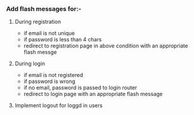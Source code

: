 ### Add flash messages for:-

1. During registration
   - if email is not unique
   - if password is less than 4 chars
   - redirect to registration page in above condition with an appropriate flash messge

2. During login
   - if email is not registered
   - if password is wrong
   - if no email, password is passed to login router
   - redirect to login page with an appropriate flash message

3. Implement logout for loggd in users